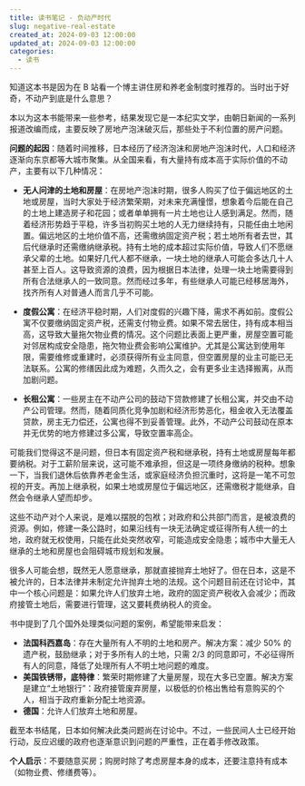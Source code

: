 ```yaml
---
title: 读书笔记 - 负动产时代
slug: negative-real-estate
created_at: 2024-09-03 12:00:00
updated_at: 2024-09-03 12:00:00
categories:
  - 读书
---
```


知道这本书是因为在 B 站看一个博主讲住房和养老金制度时推荐的。当时出于好奇，不动产到底是什么意思？

本以为这本书能带来一些参考，结果发现它是一本纪实文学，由朝日新闻的一系列报道改编而成，主要反映了房地产泡沫破灭后，那些处于不利位置的房产问题。

**问题的起因**：随着时间推移，日本经历了经济泡沫和房地产泡沫时代，人口和经济逐渐向东京都等大城市聚集。从全国来看，有大量持有成本高于实际价值的不动产，主要有以下几种情况：

- **无人问津的土地和房屋**：在房地产泡沫时期，很多人购买了位于偏远地区的土地或房屋，当时大家处于经济繁荣期，对未来充满憧憬，想象着今后能在自己的土地上建造房子和花园；或者单单拥有一片土地也让人感到满足。然而，随着经济形势趋于平稳，许多当初购买土地的人无力继续持有，只能任由土地闲置。偏远地区的土地价值不高，还需缴纳固定资产税；若土地所有者去世，其后代继承时还需缴纳继承税。持有土地的成本超过实际价值，导致人们不愿继承父辈的土地。如果好几代人都不继承，一块土地的继承人可能会多达几十人甚至上百人。这导致资源的浪费，因为根据日本法律，处理一块土地需要得到所有合法继承人的一致同意。然而经过多年，有些继承人可能已经移居海外，找齐所有人对普通人而言几乎不可能。

- **度假公寓**：在经济平稳时期，人们对度假的兴趣下降，需求不再如前。度假公寓不仅要缴纳固定资产税，还需支付物业费。如果不常去居住，持有成本相当高，这导致大量拖欠物业费的情况。这个问题比表面上更严重，房屋空置可能对邻居构成安全隐患，拖欠物业费会影响公寓维护。尤其是公寓达到使用年限，需要维修或重建时，必须获得所有业主同意，但空置房屋的业主可能已无法联系。公寓的修缮因此成为难题，久而久之，会有更多业主选择搬离，从而加剧问题。

- **长租公寓**：一些房主在不动产公司的鼓动下贷款修建了长租公寓，并交由不动产公司管理。然而，随着同质化竞争加剧和经济形势恶化，租金收入无法覆盖贷款，房主无力偿还，公寓也得不到妥善管理。此外，不动产公司鼓动在原本并无优势的地方修建过多公寓，导致空置率高企。

可能我们觉得这不是问题，但日本有固定资产税和继承税，持有土地或房屋每年都要纳税。对于工薪阶层来说，这可能不难承担，但这是一项终身缴纳的税种。想象一下，当我们退休后依靠养老金生活，或家庭经济负担沉重时，这将是一笔不可忽视的开支。再加上继承税，如果土地或房屋位于偏远地区，还需缴税才能继承，自然会令继承人望而却步。

这些不动产对个人来说，是难以摆脱的包袱；对政府和公共部门而言，是被浪费的资源。例如，修建一条公路时，如果沿线有一块无法确定或征得所有人统一的土地，政府就无权使用，只能在此处突然收窄，可能造成安全隐患；城市中大量无人继承的土地和房屋也会阻碍城市规划和发展。

很多人可能会想，既然无人愿意继承，那就直接抛弃土地好了。但在日本，这是不被允许的，日本法律并未制定允许抛弃土地的法规。这个问题目前还在讨论中，其中一个核心问题是：如果允许人们放弃土地，政府的固定资产税收入会减少；而政府接管土地后，需要进行管理，这又要耗费纳税人的资金。

书中提到了几个国外处理类似问题的案例，希望能带来启发：

- **法国科西嘉岛**：存在大量所有人不明的土地和房产。解决方案：减少 50% 的遗产税，鼓励继承；对于多所有人的土地，只需 2/3 的同意即可，不必征得所有人的同意，降低了处理所有人不明土地问题的难度。
- **美国铁锈带，底特律**：繁荣时期修建了大量房屋，现在大多已空置。解决方案是建立“土地银行”：政府接管废弃房屋，以极低的价格出售给有意购买的个人，相当于政府重新分配土地资源。
- **德国**：允许人们放弃土地和房屋。

截至本书结尾，日本如何解决此类问题尚在讨论中。不过，一些民间人士已经开始行动，反应迟缓的政府也逐渐意识到问题的严重性，正在着手修改政策。

**个人启示**：不要随意买房；购房时除了考虑房屋本身的成本，还要注意持有成本（如物业费、修缮费等）。
